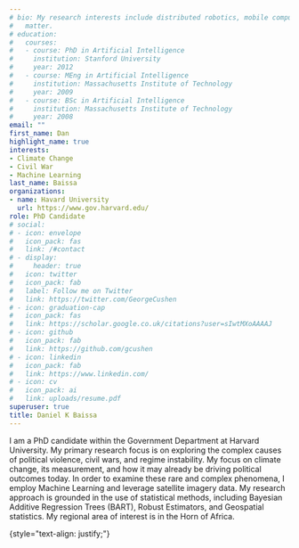 ```yaml
---
# bio: My research interests include distributed robotics, mobile computing and programmable
#   matter.
# education:
#   courses:
#   - course: PhD in Artificial Intelligence
#     institution: Stanford University
#     year: 2012
#   - course: MEng in Artificial Intelligence
#     institution: Massachusetts Institute of Technology
#     year: 2009
#   - course: BSc in Artificial Intelligence
#     institution: Massachusetts Institute of Technology
#     year: 2008
email: ""
first_name: Dan
highlight_name: true
interests:
- Climate Change
- Civil War
- Machine Learning
last_name: Baissa
organizations:
- name: Havard University
  url: https://www.gov.harvard.edu/
role: PhD Candidate
# social:
# - icon: envelope
#   icon_pack: fas
#   link: /#contact
# - display:
#     header: true
#   icon: twitter
#   icon_pack: fab
#   label: Follow me on Twitter
#   link: https://twitter.com/GeorgeCushen
# - icon: graduation-cap
#   icon_pack: fas
#   link: https://scholar.google.co.uk/citations?user=sIwtMXoAAAAJ
# - icon: github
#   icon_pack: fab
#   link: https://github.com/gcushen
# - icon: linkedin
#   icon_pack: fab
#   link: https://www.linkedin.com/
# - icon: cv
#   icon_pack: ai
#   link: uploads/resume.pdf
superuser: true
title: Daniel K Baissa
---
```


I am a PhD candidate within the Government Department at Harvard University. My primary research focus is on exploring the complex causes of political violence, civil wars, and regime instability. My focus on climate change, its measurement, and how it may already be driving political outcomes today. In order to examine these rare and complex phenomena, I employ Machine Learning and leverage satellite imagery data. My research approach is grounded in the use of statistical methods, including Bayesian Additive Regression Trees (BART), Robust Estimators, and Geospatial statistics. My regional area of interest is in the Horn of Africa.

{style="text-align: justify;"}
